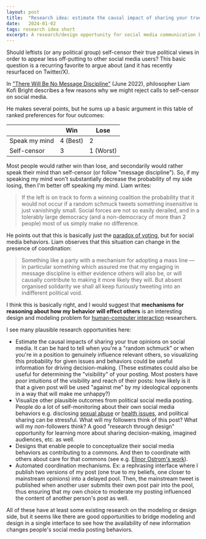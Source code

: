 ```yaml
---
layout: post
title:  "Research idea: estimate the causal impact of sharing your true opinions on social media"
date:   2024-01-02
tags: research idea short
excerpt: A research/design opportunity for social media communication behaviors.
---
```

Should leftists (or any political group) self-censor their true political views in order to appear less off-putting to other social media users?
This basic question is a recurring favorite to argue about (and it has recently resurfaced on Twitter/X).

In ["There Will Be No Message Discipline"](https://sootyempiric.blogspot.com/2022/06/there-will-be-no-message-discipline.html) (June 2022), philosopher Liam Kofi Bright describes a few reasons why we might reject calls to self-censor on social media.

He makes several points, but he sums up a basic argument in this table of ranked preferences for four outcomes:

|                | Win | Lose |
|----------------|-----|------|
| Speak my mind  | 4 (Best)   | 2    |
| Self-censor    | 3   | 1 (Worst)   |

Most people would rather win than lose, and secondarily would rather speak their mind than self-censor (or follow "message discipline").
So, if my speaking my mind won't substantially decrease the probability of my side losing, then I'm better off speaking my mind.
Liam writes:

>If the left is on track to form a winning coalition the probability that it would not occur if a random schmuck tweets something insensitive is just vanishingly small. Social forces are not so easily derailed, and in a tolerably large democracy (and a non-democracy of more than 2 people) most of us simply make no difference.

He points out that this is basically just the [paradox of voting](https://en.wikipedia.org/wiki/Paradox_of_voting), but for social media behaviors. Liam observes that this situation can change in the presence of coordination:

>Something like a party with a mechanism for adopting a mass line — in particular something which assured me that my engaging in message discipline is either evidence others will also be, or will causally contribute to making it more likely they will. But absent organised solidarity we shall all keep furiously tweeting into an indifferent political void.

I think this is basically right, and I would suggest that **mechanisms for reasoning about how my behavior will effect others** is an interesting design and modeling problem for [human-computer interaction](https://www.interaction-design.org/literature/topics/human-computer-interaction) researchers.

I see many plausible research opportunities here:

 - Estimate the causal impacts of sharing your true opinions on social media. It can be hard to tell when you're a "random schmuck" or when you're in a position to genuinely influence relevant others, so visualizing this probability for given issues and behaviors could be useful information for driving decision-making. (These estimates could also be useful for determining the "visibility" of your posting. Most posters have poor intuitions of the visibility and reach of their posts: how likely is it that a given post will be used "against me" by my ideological opponents in a way that will make me unhappy?)
 - Visualize other plausible outcomes from political social media posting. People do a lot of self-monitoring about their own social media behaviors e.g. disclosing [sexual abuse](https://dl.acm.org/doi/10.1145/3234942) or [health issues](https://dl.acm.org/doi/abs/10.1145/1958824.1958876), and political sharing can be stressful. What will my followers think of this post? What will my *non*-followers think? A good "research through design" opportunity for learning more about sharing decision-making, imagined audiences, etc. as well.
 - Designs that enable people to conceptualize their social media behaviors as contributing to a commons. And then to coordinate with others about care for that commons (see e.g. [Elinor Ostrom's work](https://www.yesmagazine.org/issue/america-remix/2010/02/27/elinor-ostrom-wins-nobel-for-common-s-sense)).
 - Automated coordination mechanisms. Ex: a rephrasing interface where I publish two versions of my post (one true to my beliefs, one closer to mainstream opinions) into a delayed pool. Then, the mainstream tweet is published when another user submits their own post pair into the pool, thus ensuring that my own choice to moderate my posting influenced the content of another person's post as well.

All of these have at least some existing research on the modeling or design side, but it seems like there are good opportunities to bridge modeling and design in a single interface to see how the availability of new information changes people's social media posting behaviors.
